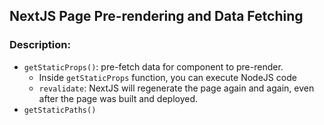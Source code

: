## NextJS Page Pre-rendering and Data Fetching

### Description:

- `getStaticProps()`: pre-fetch data for component to pre-render.
  - Inside `getStaticProps` function, you can execute NodeJS code
  - `revalidate`: NextJS will regenerate the page again and again, even after the page was built and deployed.
- `getStaticPaths()`
